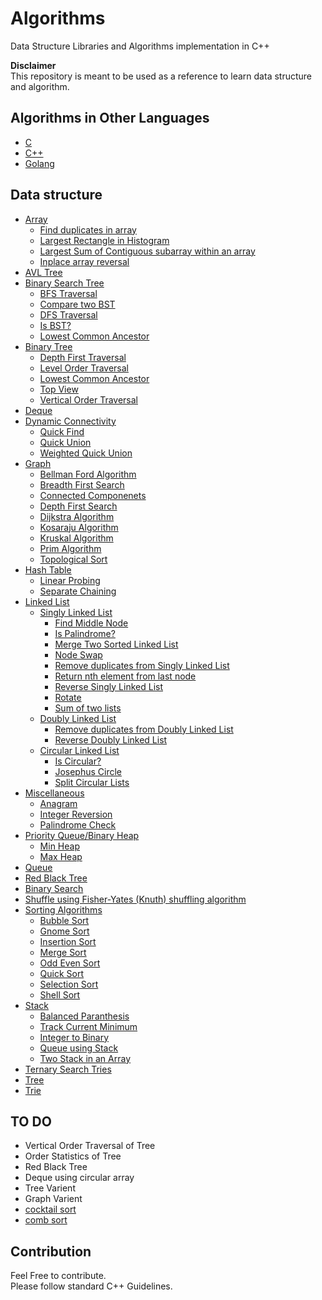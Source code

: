 # Algorithms
Data Structure Libraries and Algorithms implementation in C++

**Disclaimer**<br />
This repository is meant to be used as a reference to learn data structure and
algorithm.

## Algorithms in Other Languages
* [C](c_language/)
* [C++](cpp/)
* [Golang](golang/)

## Data structure
* [Array](array)
  * [Find duplicates in array](array/duplicates_array.py)
  * [Largest Rectangle in Histogram](array/largest_rectangle_histogram.py)
  * [Largest Sum of Contiguous subarray within an array](array/largest_sum_subarray.py)
  * [Inplace array reversal](array/reverse_array_inplace.py)
* [AVL Tree](avl_tree/avl_tree.py)
* [Binary Search Tree](binary_search_tree/library/binary_search_tree.py)
  * [BFS Traversal](binary_search_tree/bfs_traversals.py)
  * [Compare two BST](binary_search_tree/compare_two_bst.py)
  * [DFS Traversal](binary_search_tree/dfs_traversals.py)
  * [Is BST?](binary_search_tree/is_bst.py)
  * [Lowest Common Ancestor](binary_search_tree/lowest_common_ancestor.py)
* [Binary Tree](binary_tree/)
  * [Depth First Traversal](binary_tree/depth_first_traversal.py)
  * [Level Order Traversal](binary_tree/level_order_traversal.py)
  * [Lowest Common Ancestor](binary_tree/lowest_common_ancestor.py)
  * [Top View](binary_tree/top_view.py)
  * [Vertical Order Traversal](binary_tree/vertical_order_traversal.py)
* [Deque](deque/deque.py)
* [Dynamic Connectivity](dynamic_connectivity/)
  * [Quick Find](dynamic_connectivity/quick_find.py)
  * [Quick Union](dynamic_connectivity/quick_union.py)
  * [Weighted Quick Union](dynamic_connectivity/weighted_quick_union.py)
* [Graph](graph/library/graph.py)
  * [Bellman Ford Algorithm](graph/bellman_ford_algorithm.py)
  * [Breadth First Search](graph/breadth_first_search.py)
  * [Connected Componenets](graph/connected_components.py)
  * [Depth First Search](graph/depth_first_search.py)
  * [Dijkstra Algorithm](graph/dijkstra_algorithm.py)
  * [Kosaraju Algorithm](graph/kosaraju_algorithm.py)
  * [Kruskal Algorithm](graph/kruskal_algorithm.py)
  * [Prim Algorithm](graph/prim_algorithm.py)
  * [Topological Sort](graph/topological_sort.py)
* [Hash Table](hashtable/)
  * [Linear Probing](hashtable/linear_probing.py)
  * [Separate Chaining](hashtable/separate_chaining.py)
* [Linked List](linked_list/)
  * [Singly Linked List](linked_list/library/linked_list.py)
    * [Find Middle Node](linked_list/find_middle_node.py)
    * [Is Palindrome?](linked_list/is_palindrome.py)
    * [Merge Two Sorted Linked List](linked_list/merge_two_sorted_list.py)
    * [Node Swap](linked_list/node_swap.py)
    * [Remove duplicates from Singly Linked List](linked_list/remove_duplicates_singly.py)
    * [Return nth element from last node](linked_list/nth_to_last_node.py)
    * [Reverse Singly Linked List](linked_list/reverse_singly_list.py)
    * [Rotate](linked_list/rotate.py)
    * [Sum of two lists](linked_list/sum_two_lists.py)
  * [Doubly Linked List](linked_list/library/doubly_linked_list.py)
    * [Remove duplicates from Doubly Linked List](linked_list/remove_duplicates_doubly.py)
    * [Reverse Doubly Linked List](linked_list/reverse_doubly_list.py)
  * [Circular Linked List](linked_list/library/circular_linked_list.py)
    * [Is Circular?](linked_list/is_circular.py)
    * [Josephus Circle](linked_list/josephus_circle.py)
    * [Split Circular Lists](linked_list/split_circular_lists.py)
* [Miscellaneous](misc/)
  * [Anagram](misc/anagram.py)
  * [Integer Reversion](misc/integer_reversion.py)
  * [Palindrome Check](misc/palindrome_check.py)
* [Priority Queue/Binary Heap](priority_queue/)
  * [Min Heap](priority_queue/minheap.py)
  * [Max Heap](priority_queue/maxheap.py)
* [Queue](queue/library/queue.py)
* [Red Black Tree](red_black_tree/red_black_tree.py)
* [Binary Search](search/binary_search.py)
* [Shuffle using Fisher-Yates (Knuth) shuffling algorithm](shuffle/shuffle.py)
* [Sorting Algorithms](sort/)
  * [Bubble Sort](sort/bubble.py)
  * [Gnome Sort](sort/gnome.py)
  * [Insertion Sort](sort/insertion.py)
  * [Merge Sort](sort/merge.py)
  * [Odd Even Sort](sort/oddeven.py)
  * [Quick Sort](sort/quick.py)
  * [Selection Sort](sort/selection.py)
  * [Shell Sort](sort/shell.py)
* [Stack](stack/library/stack.py)
  * [Balanced Paranthesis](stack/balanced_parenthesis.py)
  * [Track Current Minimum](stack/getmin_special_stack.py)
  * [Integer to Binary](stack/integer_to_binary.py)
  * [Queue using Stack](stack/queue_using_stack.py)
  * [Two Stack in an Array](stack/two_stack_in_an_array.py)
* [Ternary Search Tries](ternary_search_tries/ternary_search_tries.py)
* [Tree](tree/library/tree.py)
* [Trie](trie/trie.py)


## TO DO
* Vertical Order Traversal of Tree
* Order Statistics of Tree
* Red Black Tree
* Deque using circular array
* Tree Varient
* Graph Varient
* [cocktail sort](https://en.wikipedia.org/wiki/Cocktail_shaker_sort)
* [comb sort](https://en.wikipedia.org/wiki/Comb_sort)

## Contribution
Feel Free to contribute.<br />
Please follow standard C++ Guidelines.
